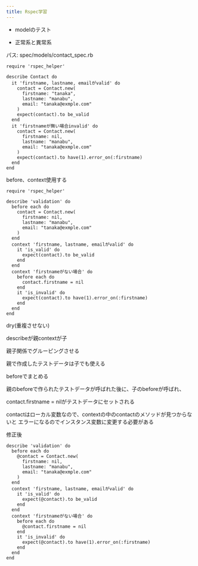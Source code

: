 ```yaml
---
title: Rspec学習
---
```


* modelのテスト

* 正常系と異常系

パス: spec/models/contact_spec.rb


```
require 'rspec_helper'

describe Contact do
  it 'firstname, lastname, emailがvalid' do
    contact = Contact.new(
      firstname: "tanaka",
      lastname: "manabu",
      email: "tanaka@exmple.com"
    )
    expect(contact).to be_valid
  end
  it 'firstnameが無い場合invalid' do
    contact = Contact.new(
      firstname: nil,
      lastname: "manabu",
      email: "tanaka@exmple.com"
    )
    expect(contact).to have(1).error_on(:firstname)
  end
end
```

before、context使用する
```
require 'rspec_helper'

describe 'validation' do
  before each do
    contact = Contact.new(
      firstname: nil,
      lastname: "manabu",
      email: "tanaka@exmple.com"
    )
  end
  context 'firstname, lastname, emailがvalid' do
    it 'is_valid' do
      expect(contact).to be_valid
    end
  end
  context 'firstnameがない場合' do
    before each do
      contact.firstname = nil
    end
    it 'is_invalid' do
      expect(contact).to have(1).error_on(:firstname)
    end
  end
end
```

dry(重複させない)

describeが親contextが子

親子関係でグルーピングさせる

親で作成したテストデータは子でも使える

beforeでまとめる

親のbeforeで作られたテストデータが呼ばれた後に、子のbeforeが呼ばれ、

contact.firstname = nilがテストデータにセットされる

contactはローカル変数なので、contextの中のcontactのメソッドが見つからないと
エラーになるのでインスタンス変数に変更する必要がある


修正後

```
describe 'validation' do
  before each do
    @contact = Contact.new(
      firstname: nil,
      lastname: "manabu",
      email: "tanaka@exmple.com"
    )
  end
  context 'firstname, lastname, emailがvalid' do
    it 'is_valid' do
      expect(@contact).to be_valid
    end
  end
  context 'firstnameがない場合' do
    before each do
      @contact.firstname = nil
    end
    it 'is_invalid' do
      expect(@contact).to have(1).error_on(:firstname)
    end
  end
end
```
